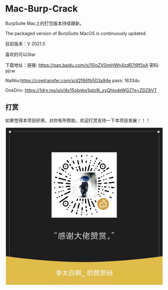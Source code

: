 # Mac-Burp-Crack

BurpSuite Mac上的打包版本持续跟新。

The packaged version of BurpSuite MacOS is continuously updated.


目前版本：V 2021.5

喜欢的可以Star

下载地址：链接: https://pan.baidu.com/s/15loZV0imHWn4zdR7t9f5sA  密码: pjcw

NaiNiu:https://cowtransfer.com/s/d2f66fb503a94e  pass: 1633du 

OneDriv: https://1drv.ms/u/s!Av15obnkq1iqlz9i_xyQhjodeWGZ?e=ZDZ8VT

## 打赏
如果觉得本项目好用，对你有所帮助，欢迎打赏支持一下本项目发展！！！

<div align="center">
<img src="https://raw.githubusercontent.com/MaxSecurity/BurpSuite-MacOS-Crack/main/img/%E8%B5%9E%E8%B5%8F%E7%A0%81.jpeg" width="500" title="支付宝，微信，QQ扫码赞助" style="display:block;" />
